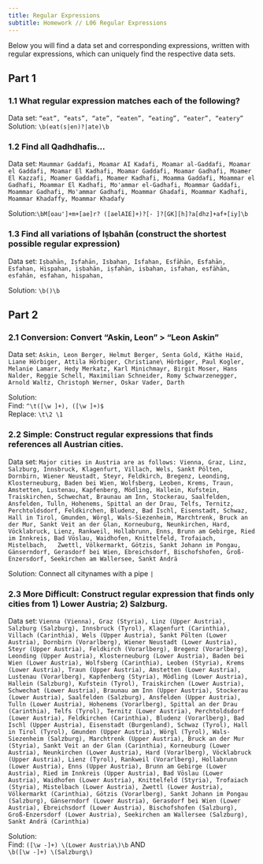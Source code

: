 ```yaml
---
title: Regular Expressions
subtitle: Homework // L06 Regular Expressions
---
```

Below you will find a data set and corresponding expressions, written with regular expressions, which can uniquely find the respective data sets.

## Part 1

### 1.1 What regular expression matches each of the following?<br>
Data set: `“eat”, “eats”, “ate”, “eaten”, “eating”, “eater”, “eatery”`<br>
Solution: `\b(eat(s|en)?|ate)\b`

### 1.2 Find all Qadhdhafis...<br>
Data set: `Maummar Gaddafi, Moamar AI Kadafi, Moamar al-Gaddafi,
	Moamar el Gaddafi, Moamar El Kadhafi, Moamar Gaddafi,
	Moamar Gadhafi, Moamer El Kazzafi, Moamer Gaddafi,
	Moamer Kadhafi, Moamma Gaddafi, Moammar el Gadhafi,
	Moammar El Kadhafi, Mo'ammar el-Gadhafi, Moammar Gaddafi,
	Moammar Gadhafi, Mo'ammar Gadhafi, Moammar Ghadafi,
	Moammar Kadhafi, Moammar Khadaffy, Moammar Khadafy` <br>

Solution:`\bM[oau']+m+[ae]r? ([aelAIE]+)?[- ]?[GK][h]?a[dhz]+af+[iy]\b`

### 1.3 Find all variations of Iṣbahān (construct the shortest possible regular expression)<br>
Data set: `Iṣbahān, Iṣfahān, Isbahan,
	Isfahan, Esfāhān, Esfahān,
	Esfahan, Hispahan,
	iṣbahān, iṣfahān, isbahan,
	isfahan, esfāhān, esfahān,
	esfahan, hispahan,` <br>

Solution: `\b()\b`

## Part 2

### 2.1 Conversion: Convert “Askin, Leon” > “Leon Askin” <br>
Data set: `Askin, Leon
	Berger, Helmut
	Berger, Senta
	Gold, Käthe
	Haid, Liane
	Hörbiger, Attila
	Hörbiger, Christiane\
	Hörbiger, Paul
	Kogler, Melanie
	Lamarr, Hedy
	Merkatz, Karl
	Minichmayr, Birgit
	Moser, Hans
	Nalder, Reggie
	Schell, Maximilian
	Schneider, Romy
	Schwarzenegger, Arnold
	Waltz, Christoph
	Werner, Oskar
	Vader, Darth` <br>

Solution: <br>
Find: `^\t([\w ]+), ([\w ]+)$` <br>
Replace: `\t\2 \1`
 

### 2.2 Simple: Construct regular expressions that finds references all Austrian cities. <br>
Data set: `Major cities in Austria are as follows: Vienna, Graz, Linz,
	Salzburg, Innsbruck, Klagenfurt, Villach, Wels, Sankt Pölten,
	Dornbirn, Wiener Neustadt, Steyr, Feldkirch, Bregenz, Leonding,
	Klosterneuburg, Baden bei Wien, Wolfsberg, Leoben, Krems, Traun,
	Amstetten, Lustenau, Kapfenberg, Mödling, Hallein, Kufstein,
	Traiskirchen, Schwechat, Braunau am Inn, Stockerau, Saalfelden,
	Ansfelden, Tulln, Hohenems, Spittal an der Drau, Telfs, Ternitz,
	Perchtoldsdorf, Feldkirchen, Bludenz, Bad Ischl, Eisenstadt,
	Schwaz, Hall in Tirol, Gmunden, Wörgl, Wals-Siezenheim,
	Marchtrenk, Bruck an der Mur, Sankt Veit an der Glan,
	Korneuburg, Neunkirchen, Hard, Vöcklabruck, Lienz, Rankweil,
	Hollabrunn, Enns, Brunn am Gebirge, Ried im Innkreis,
	Bad Vöslau, Waidhofen, Knittelfeld, Trofaiach, Mistelbach,	
	Zwettl, Völkermarkt, Götzis, Sankt Johann im Pongau,
	Gänserndorf, Gerasdorf bei Wien, Ebreichsdorf, Bischofshofen,
	Groß-Enzersdorf, Seekirchen am Wallersee, Sankt Andrä` <br>

Solution: Connect all citynames with a pipe `|`

### 2.3 More Difficult: Construct regular expression that finds only cities from 1) Lower Austria; 2) Salzburg. <br>
Data set: `Vienna (Vienna), Graz (Styria), Linz (Upper Austria),
	Salzburg (Salzburg), Innsbruck (Tyrol), Klagenfurt (Carinthia),
	Villach (Carinthia), Wels (Upper Austria),
	Sankt Pölten (Lower Austria), Dornbirn (Vorarlberg),
	Wiener Neustadt (Lower Austria), Steyr (Upper Austria),
	Feldkirch (Vorarlberg), Bregenz (Vorarlberg),
	Leonding (Upper Austria), Klosterneuburg (Lower Austria),
	Baden bei Wien (Lower Austria), Wolfsberg (Carinthia),
	Leoben (Styria), Krems (Lower Austria), Traun (Upper Austria),
	Amstetten (Lower Austria), Lustenau (Vorarlberg),
	Kapfenberg (Styria), Mödling (Lower Austria),
	Hallein (Salzburg), Kufstein (Tyrol),
	Traiskirchen (Lower Austria), Schwechat (Lower Austria),
	Braunau am Inn (Upper Austria), Stockerau (Lower Austria),
	Saalfelden (Salzburg), Ansfelden (Upper Austria),
	Tulln (Lower Austria), Hohenems (Vorarlberg),
	Spittal an der Drau (Carinthia), Telfs (Tyrol),
	Ternitz (Lower Austria), Perchtoldsdorf (Lower Austria),
	Feldkirchen (Carinthia), Bludenz (Vorarlberg),
	Bad Ischl (Upper Austria), Eisenstadt (Burgenland),
	Schwaz (Tyrol), Hall in Tirol (Tyrol), Gmunden (Upper Austria),
	Wörgl (Tyrol), Wals-Siezenheim (Salzburg),
	Marchtrenk (Upper Austria), Bruck an der Mur (Styria),
	Sankt Veit an der Glan (Carinthia), Korneuburg (Lower Austria),
	Neunkirchen (Lower Austria), Hard (Vorarlberg),
	Vöcklabruck (Upper Austria), Lienz (Tyrol),
	Rankweil (Vorarlberg), Hollabrunn (Lower Austria),
	Enns (Upper Austria), Brunn am Gebirge (Lower Austria),
	Ried im Innkreis (Upper Austria), Bad Vöslau (Lower Austria),
	Waidhofen (Lower Austria), Knittelfeld (Styria),
	Trofaiach (Styria), Mistelbach (Lower Austria),
	Zwettl (Lower Austria), Völkermarkt (Carinthia),
	Götzis (Vorarlberg), Sankt Johann im Pongau (Salzburg),
	Gänserndorf (Lower Austria), Gerasdorf bei Wien (Lower Austria),
	Ebreichsdorf (Lower Austria), Bischofshofen (Salzburg),
	Groß-Enzersdorf (Lower Austria),
	Seekirchen am Wallersee (Salzburg), Sankt Andrä (Carinthia)`

Solution: <br>
Find: `([\w -]+) \(Lower Austria\)\b`  AND <br>
`\b([\w -]+) \(Salzburg\)`



